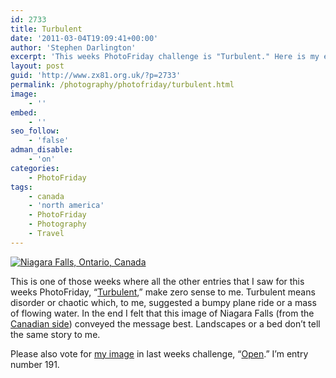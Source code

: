 ```yaml
---
id: 2733
title: Turbulent
date: '2011-03-04T19:09:41+00:00'
author: 'Stephen Darlington'
excerpt: 'This weeks PhotoFriday challenge is "Turbulent." Here is my entry.'
layout: post
guid: 'http://www.zx81.org.uk/?p=2733'
permalink: /photography/photofriday/turbulent.html
image:
    - ''
embed:
    - ''
seo_follow:
    - 'false'
adman_disable:
    - 'on'
categories:
    - PhotoFriday
tags:
    - canada
    - 'north america'
    - PhotoFriday
    - Photography
    - Travel
---
```


[![Niagara Falls, Ontario, Canada](https://i0.wp.com/farm6.staticflickr.com/5053/5497673916_dd1d3d487b.jpg?resize=333%2C500)](http://www.flickr.com/photos/stephendarlington/5497673916/ "Niagara Falls, Ontario, Canada by stephendarlington, on Flickr")

This is one of those weeks where all the other entries that I saw for this weeks PhotoFriday, “[Turbulent](http://www.photofriday.com/archives/challenge/001063.php),” make zero sense to me. Turbulent means disorder or chaotic which, to me, suggested a bumpy plane ride or a mass of flowing water. In the end I felt that this image of Niagara Falls (from the [Canadian side](http://www.zx81.org.uk/travel/canada-2005.html)) conveyed the message best. Landscapes or a bed don’t tell the same story to me.

Please also vote for [my image](http://www.zx81.org.uk/photography/photofriday/open.html) in last weeks challenge, “[Open](http://www.photofriday.com/linkviewer.php?id=1061).” I’m entry number 191.
